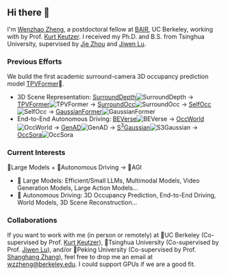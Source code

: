 ## Hi there 👋

I'm [Wenzhao Zheng](https://wzzheng.net/), a postdoctoral fellow at [BAIR](http://bair.berkeley.edu/), UC Berkeley, working with by Prof. [Kurt Keutzer](https://people.eecs.berkeley.edu/~keutzer/). I received my Ph.D. and B.S. from Tsinghua University, supervised by [Jie Zhou](https://scholar.google.com/citations?user=6a79aPwAAAAJ&hl=en&authuser=1) and [Jiwen Lu](http://ivg.au.tsinghua.edu.cn/Jiwen_Lu/).

### Previous Efforts
We build the first academic surround-camera 3D occupancy prediction model [TPVFormer](https://github.com/wzzheng/TPVFormer)🎉. 
- 3D Scene Representation: [SurroundDepth](https://github.com/weiyithu/SurroundDepth)![SurroundDepth](https://img.shields.io/github/stars/weiyithu/SurroundDepth.svg?style=social&label=Star&maxAge=2592000) -> [TPVFormer](https://github.com/wzzheng/TPVFormer)![TPVFormer](https://img.shields.io/github/stars/wzzheng/TPVFormer.svg?style=social&label=Star&maxAge=2592000) -> [SurroundOcc](https://github.com/weiyithu/SurroundOcc)![SurroundOcc](https://img.shields.io/github/stars/weiyithu/SurroundOcc.svg?style=social&label=Star&maxAge=2592000) -> [SelfOcc](https://github.com/huang-yh/SelfOcc)![SelfOcc](https://img.shields.io/github/stars/huang-yh/SelfOcc.svg?style=social&label=Star&maxAge=2592000) -> [GaussianFormer](https://github.com/huang-yh/GaussianFormer)![GaussianFormer](https://img.shields.io/github/stars/huang-yh/GaussianFormer.svg?style=social&label=Star&maxAge=2592000)
- End-to-End Autonomous Driving: [BEVerse](https://github.com/zhangyp15/BEVerse)![BEVerse](https://img.shields.io/github/stars/zhangyp15/BEVerse.svg?style=social&label=Star&maxAge=2592000) -> [OccWorld](https://github.com/wzzheng/OccWorld)![OccWorld](https://img.shields.io/github/stars/wzzheng/OccWorld.svg?style=social&label=Star&maxAge=2592000) -> [GenAD](https://github.com/wzzheng/GenAD)![GenAD](https://img.shields.io/github/stars/wzzheng/GenAD.svg?style=social&label=Star&maxAge=2592000) -> [S<sup>3</sup>Gaussian](https://github.com/nnanhuang/S3Gaussian)![S<sup>3</sup>Gaussian](https://img.shields.io/github/stars/nnanhuang/S3Gaussian.svg?style=social&label=Star&maxAge=2592000) -> [OccSora](https://github.com/wzzheng/OccSora)![OccSora](https://img.shields.io/github/stars/wzzheng/OccSora.svg?style=social&label=Star&maxAge=2592000)

### Current Interests
🦙Large Models + 🚙Autonomous Driving ->  🤖AGI
- 🦙 Large Models: Efficient/Small LLMs, Multimodal Models, Video Generation Models, Large Action Models...
- 🚙 Autonomous Driving: 3D Occupancy Prediction, End-to-End Driving, World Models, 3D Scene Reconstruction...

### Collaborations
If you want to work with me (in person or remotely) at 🐻UC Berkeley (Co-supervised by Prof. [Kurt Keutzer](https://people.eecs.berkeley.edu/~keutzer/)), 💜Tsinghua University (Co-supervised by Prof. [Jiwen Lu](http://ivg.au.tsinghua.edu.cn/Jiwen_Lu/)),  and/or 🔴Peking University (Co-supervised by Prof. [Shanghang Zhang](https://www.shanghangzhang.com/)), feel free to drop me an email at wzzheng@berkeley.edu. I could support GPUs if we are a good fit.


<!--
**wzzheng/wzzheng** is a ✨ _special_ ✨ repository because its `README.md` (this file) appears on your GitHub profile.

Here are some ideas to get you started:

- 🔭 I’m currently working on ...
- 🌱 I’m currently learning ...
- 👯 I’m looking to collaborate on ...
- 🤔 I’m looking for help with ...
- 💬 Ask me about ...
- 📫 How to reach me: ...
- 😄 Pronouns: ...
- ⚡ Fun fact: ...
-->
